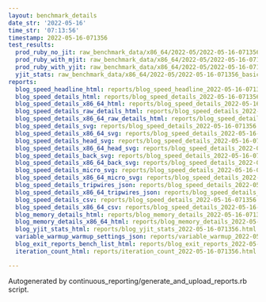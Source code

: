 ```yaml
---
layout: benchmark_details
date_str: '2022-05-16'
time_str: '07:13:56'
timestamp: 2022-05-16-071356
test_results:
  prod_ruby_no_jit: raw_benchmark_data/x86_64/2022-05/2022-05-16-071356_basic_benchmark_prod_ruby_no_jit.json
  prod_ruby_with_mjit: raw_benchmark_data/x86_64/2022-05/2022-05-16-071356_basic_benchmark_prod_ruby_with_mjit.json
  prod_ruby_with_yjit: raw_benchmark_data/x86_64/2022-05/2022-05-16-071356_basic_benchmark_prod_ruby_with_yjit.json
  yjit_stats: raw_benchmark_data/x86_64/2022-05/2022-05-16-071356_basic_benchmark_yjit_stats.json
reports:
  blog_speed_headline_html: reports/blog_speed_headline_2022-05-16-071356.html
  blog_speed_details_html: reports/blog_speed_details_2022-05-16-071356.html
  blog_speed_details_x86_64_html: reports/blog_speed_details_2022-05-16-071356.x86_64.html
  blog_speed_details_raw_details_html: reports/blog_speed_details_2022-05-16-071356.raw_details.html
  blog_speed_details_x86_64_raw_details_html: reports/blog_speed_details_2022-05-16-071356.x86_64.raw_details.html
  blog_speed_details_svg: reports/blog_speed_details_2022-05-16-071356.svg
  blog_speed_details_x86_64_svg: reports/blog_speed_details_2022-05-16-071356.x86_64.svg
  blog_speed_details_head_svg: reports/blog_speed_details_2022-05-16-071356.head.svg
  blog_speed_details_x86_64_head_svg: reports/blog_speed_details_2022-05-16-071356.x86_64.head.svg
  blog_speed_details_back_svg: reports/blog_speed_details_2022-05-16-071356.back.svg
  blog_speed_details_x86_64_back_svg: reports/blog_speed_details_2022-05-16-071356.x86_64.back.svg
  blog_speed_details_micro_svg: reports/blog_speed_details_2022-05-16-071356.micro.svg
  blog_speed_details_x86_64_micro_svg: reports/blog_speed_details_2022-05-16-071356.x86_64.micro.svg
  blog_speed_details_tripwires_json: reports/blog_speed_details_2022-05-16-071356.tripwires.json
  blog_speed_details_x86_64_tripwires_json: reports/blog_speed_details_2022-05-16-071356.x86_64.tripwires.json
  blog_speed_details_csv: reports/blog_speed_details_2022-05-16-071356.csv
  blog_speed_details_x86_64_csv: reports/blog_speed_details_2022-05-16-071356.x86_64.csv
  blog_memory_details_html: reports/blog_memory_details_2022-05-16-071356.html
  blog_memory_details_x86_64_html: reports/blog_memory_details_2022-05-16-071356.x86_64.html
  blog_yjit_stats_html: reports/blog_yjit_stats_2022-05-16-071356.html
  variable_warmup_warmup_settings_json: reports/variable_warmup_2022-05-16-071356.warmup_settings.json
  blog_exit_reports_bench_list_html: reports/blog_exit_reports_2022-05-16-071356.bench_list.html
  iteration_count_html: reports/iteration_count_2022-05-16-071356.html

---
```

Autogenerated by continuous_reporting/generate_and_upload_reports.rb script.
